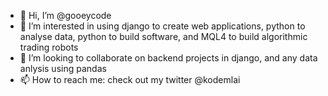 - 👋 Hi, I’m @gooeycode
- 👀 I’m interested in using django to create web applications, python to analyse data, python to build software, and MQL4 to build algorithmic trading robots
- 💞️ I’m looking to collaborate on backend projects in django, and any data anlysis using pandas
- 📫 How to reach me: check out my twitter @kodemlai

<!---
gooeycode/gooeycode is a ✨ special ✨ repository because its `README.md` (this file) appears on your GitHub profile.
You can click the Preview link to take a look at your changes.
--->
